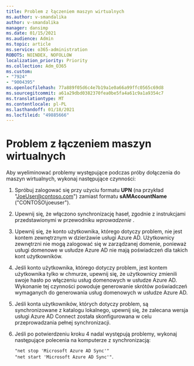 ```yaml
---
title: Problem z łączeniem maszyn wirtualnych
ms.author: v-smandalika
author: v-smandalika
manager: dansimp
ms.date: 01/15/2021
ms.audience: Admin
ms.topic: article
ms.service: o365-administration
ROBOTS: NOINDEX, NOFOLLOW
localization_priority: Priority
ms.collection: Adm_O365
ms.custom:
- "7924"
- "9004395"
ms.openlocfilehash: 77a889f05d6c4e7b19a1e0a66a99ffc0565c69d8
ms.sourcegitcommit: a61a29dbd0382370fea0be5fa4a61c9a1a9354c7
ms.translationtype: MT
ms.contentlocale: pl-PL
ms.lasthandoff: 01/18/2021
ms.locfileid: "49885666"
---
```

# <a name="issue-joining-vms"></a>Problem z łączeniem maszyn wirtualnych

Aby wyeliminować problemy występujące podczas próby dołączenia do maszyn wirtualnych, wykonaj następujące czynności:

1. Spróbuj zalogować się przy użyciu formatu **UPN** (na przykład "JoeUser@contoso.com") zamiast formatu **sAMAccountName** ("CONTOSO\joeuser").
2. Upewnij się, że włączono synchronizację haseł, zgodnie z instrukcjami przedstawionymi w przewodniku *wprowadzenie* .
3. Upewnij się, że konto użytkownika, którego dotyczy problem, nie jest kontem zewnętrznym w dzierżawie usługi Azure AD. Użytkownicy zewnętrzni nie mogą zalogować się w zarządzanej domenie, ponieważ usługi domenowe w usłudze Azure AD nie mają poświadczeń dla takich kont użytkowników.
4. Jeśli konto użytkownika, którego dotyczy problem, jest kontem użytkownika tylko w chmurze, upewnij się, że użytkownicy zmienili swoje hasło po włączeniu usług domenowych w usłudze Azure AD. Wykonanie tej czynności powoduje generowanie skrótów poświadczeń wymaganych do generowania usług domenowych w usłudze Azure AD.
5. Jeśli konta użytkowników, których dotyczy problem, są synchronizowane z katalogu lokalnego, upewnij się, że zalecana wersja usługi Azure AD Connect została skonfigurowana w celu przeprowadzania pełnej synchronizacji.
6. Jeśli po potwierdzeniu kroku 4 nadal występują problemy, wykonaj następujące polecenia na komputerze z synchronizacją:
 
     `"net stop 'Microsoft Azure AD Sync'"`  
     `"net start 'Microsoft Azure AD Sync'"`.